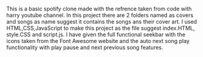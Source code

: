 This is a basic spotify clone made with the refrence taken from code with harry youtube channel.
In this project there are 2 folders named as covers and songs as name suggest it contains the songs ans their cover art.
I used HTML,CSS,JavaScript to make this project as the file suggest index.HTML, style.CSS and script.js.
I have given the full functional seekbar with the icons taken from the Font Awesome website and the auto next song play functionality with play pause and next previous song features.
